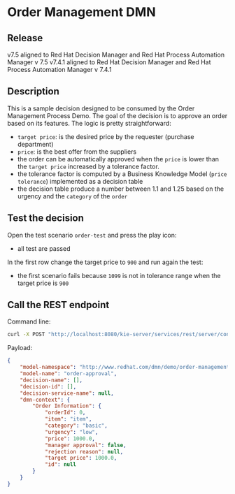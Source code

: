 Order Management DMN
=======================

Release
-----------------------

v7.5 aligned to Red Hat Decision Manager and Red Hat Process Automation Manager v 7.5
v7.4.1 aligned to Red Hat Decision Manager and Red Hat Process Automation Manager v 7.4.1

Description
-----------------------

This is a sample decision designed to be consumed by the Order Management Process Demo.
The goal of the decision is to approve an order based on its features.
The logic is pretty straightforward:

- `target price`: is the desired price by the requester (purchase department)
- `price`: is the best offer from the suppliers
- the order can be automatically approved when the `price` is lower than the `target price` increased by a tolerance factor.
- the tolerance factor is computed by a Business Knowledge Model (`price tolerance`) implemented as a decision table
- the decision table produce a number between 1.1 and 1.25 based on the urgency and the `category` of the `order`

Test the decision
-----------------------

Open the test scenario `order-test` and press the play icon:

- all test are passed

In the first row change the target price to `900` and run again the test:

- the first scenario fails because `1099` is not in tolerance range when the target price is `900`

Call the REST endpoint
-----------------------

Command line:

```sh
curl -X POST "http://localhost:8080/kie-server/services/rest/server/containers/order-management-dmn_1.0.0-SNAPSHOT/dmn" -H "accept: application/xml" -H "content-type: application/json" -d "{ \"model-namespace\": \"http://www.redhat.com/dmn/demo/order-management-dmn\", \"model-name\": \"order-approval\", \"decision-name\": [], \"decision-id\": [], \"decision-service-name\": null, \"dmn-context\": { \"Order Information\": { \"orderId\": 0, \"item\": \"item\", \"category\": \"basic\", \"urgency\": \"low\", \"price\": 1000.0, \"manager approval\": false, \"rejection reason\": null, \"target price\": 1000.0, \"id\": null } }}"
```

Payload:

```json
{
    "model-namespace": "http://www.redhat.com/dmn/demo/order-management-dmn",
    "model-name": "order-approval",
    "decision-name": [],
    "decision-id": [],
    "decision-service-name": null,
    "dmn-context": {
        "Order Information": {
            "orderId": 0,
            "item": "item",
            "category": "basic",
            "urgency": "low",
            "price": 1000.0,
            "manager approval": false,
            "rejection reason": null,
            "target price": 1000.0,
            "id": null
        }
    }
}
```